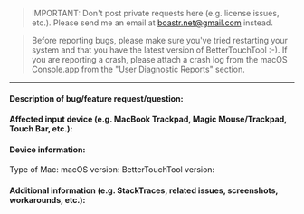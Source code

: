 > IMPORTANT: Don't post private requests here (e.g. license issues, etc.). Please send me an email at boastr.net@gmail.com instead.

> Before reporting bugs, please make sure you've tried restarting your system and that you have the latest version of BetterTouchTool :-). If you are reporting a crash, please attach a crash log from the macOS Console.app from the "User Diagnostic Reports" section.

---

#### Description of bug/feature request/question:



#### Affected input device (e.g. MacBook Trackpad, Magic Mouse/Trackpad, Touch Bar, etc.):



#### Device information:

Type of Mac:
macOS version:
BetterTouchTool version:

#### Additional information (e.g. StackTraces, related issues, screenshots, workarounds, etc.):

